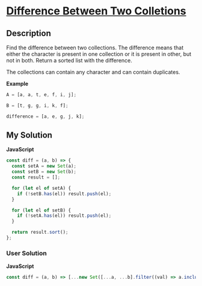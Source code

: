 # [Difference Between Two Colletions](https://www.codewars.com/kata/594093784aafb857f0000122)

## Description

Find the difference between two collections. The difference means that either the character is present in one collection or it is present in other, but not in both. Return a sorted list with the difference.

The collections can contain any character and can contain duplicates.

**Example**

```js
A = [a, a, t, e, f, i, j];

B = [t, g, g, i, k, f];

difference = [a, e, g, j, k];
```

## My Solution

**JavaScript**

```js
const diff = (a, b) => {
  const setA = new Set(a);
  const setB = new Set(b);
  const result = [];

  for (let el of setA) {
    if (!setB.has(el)) result.push(el);
  }

  for (let el of setB) {
    if (!setA.has(el)) result.push(el);
  }

  return result.sort();
};
```

### User Solution

**JavaScript**

```js
const diff = (a, b) => [...new Set([...a, ...b].filter((val) => a.includes(val) ^ b.includes(val)))].sort();
```
